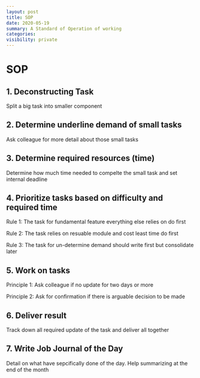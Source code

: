 ```yaml
---
layout: post
title: SOP
date: 2020-05-19
summary: A Standard of Operation of working
categories:
visibility: private
---
```

# SOP

## 1. Deconstructing Task
Split a big task into smaller component
## 2. Determine underline demand of small tasks
Ask colleague for more detail about those small tasks
## 3. Determine required resources (time)
Determine how much time needed to compelte the small task and set internal deadline
## 4. Prioritize tasks based on difficulty and required time
Rule 1: The task for fundamental feature everything else relies on do first

Rule 2: The task relies on resuable module and cost least time do first

Rule 3: The task for un-determine demand should write first but consolidate later
## 5. Work on tasks
Principle 1: Ask colleague if no update for two days or more

Principle 2: Ask for confirmation if there is arguable decision to be made
## 6. Deliver result
Track down all required update of the task and deliver all together
## 7. Write Job Journal of the Day
Detail on what have sepcifically done of the day. Help summarizing at the end of the month



